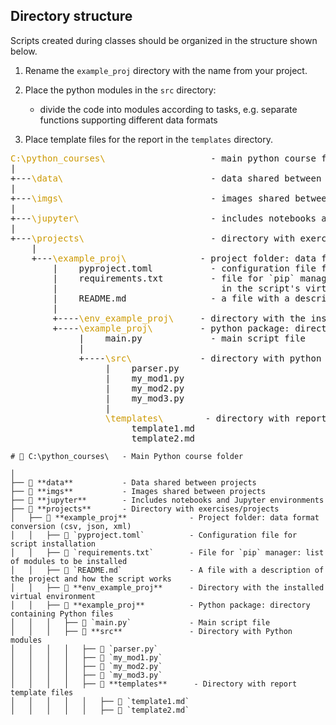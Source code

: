 ## Directory structure

Scripts created during classes should be organized in the structure shown below.

1. Rename the `example_proj` directory with the name from your project.

2. Place the python modules in the `src` directory:
   - divide the code into modules according to tasks, e.g. separate functions supporting different data formats

3. Place template files for the report in the `templates` directory.


<style>
 .green {
    color: #CC9900;
}
</style>

<pre>
<span class="green">C:\python_courses\</span>                    - main python course folder
|
+---<span class="green">\data\</span>                            - data shared between projects
|
+---<span class="green">\imgs\</span>                            - images shared between projects
|
+---<span class="green">\jupyter\</span>                         - includes notebooks and jupyter environments
|
+---<span class="green">\projects\</span>                        - directory with exercises/projects
    |   
    +---<span class="green">\example_proj\</span>              - project folder: data format conversion (csv, json, xml)
        |    pyproject.toml           - configuration file for script installation
        |    requirements.txt         - file for `pip` manager: list of modules to be installed
        |                               in the script's virtual environment
        |    README.md                - a file with a description of the project and how the script works
        |    
        +----<span class="green">\env_example_proj\</span>     - directory with the installed virtual environment
        +----<span class="green">\example_proj\</span>         - python package: directory containing python files
             |    main.py             - main script file
             |    
             +----<span class="green">\src\</span>             - directory with python modules
                  |    parser.py
                  |    my_mod1.py
                  |    my_mod2.py
                  |    my_mod3.py
                  |
                  <span class="green">\templates\</span>        - directory with report template files
                       template1.md
                       template2.md
</pre>

```
# 📂 C:\python_courses\   - Main Python course folder

│
├── 📁 **data**           - Data shared between projects
├── 📁 **imgs**           - Images shared between projects
├── 📁 **jupyter**        - Includes notebooks and Jupyter environments
├── 📁 **projects**       - Directory with exercises/projects
│   ├── 📁 **example_proj**              - Project folder: data format conversion (csv, json, xml)
│   │   ├── 📄 `pyproject.toml`          - Configuration file for script installation
│   │   ├── 📄 `requirements.txt`        - File for `pip` manager: list of modules to be installed
│   │   ├── 📄 `README.md`               - A file with a description of the project and how the script works
│   │   ├── 📁 **env_example_proj**      - Directory with the installed virtual environment
│   │   ├── 📁 **example_proj**          - Python package: directory containing Python files
│   │   │   ├── 📄 `main.py`             - Main script file
│   │   │   ├── 📁 **src**               - Directory with Python modules
│   │   │   │   ├── 📄 `parser.py`
│   │   │   │   ├── 📄 `my_mod1.py`
│   │   │   │   ├── 📄 `my_mod2.py`
│   │   │   │   ├── 📄 `my_mod3.py`
│   │   │   │   ├── 📁 **templates**      - Directory with report template files
│   │   │   │   │   ├── 📄 `template1.md`
│   │   │   │   │   ├── 📄 `template2.md`
```
